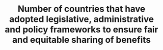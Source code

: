 ---
data_non_statistical: true
goal_meta_link: http://unstats.un.org/sdgs/files/metadata-compilation/Metadata-Goal-15.pdf
goal_meta_link_page: 18
graph: null
graph_status_notes: Policy Judgement
graph_title: Number of countries that have adopted legislative, administrative and
  policy frameworks to ensure fair and equitable sharing of benefits
graph_type: null
graph_type_description: null
has_metadata: true
indicator: 15.6.1
indicator_definition: 'This indicator builds on concrete cases in which agreement
  has been reached on the transfer of genetic resources between the resource provider
  and the resource recipient, including on how benefits arising from the use of the
  genetic resources will be shared. Parties to the Nagoya Protocol on Access to Genetic
  Resources and the Fair and Equitable Sharing of Benefits Arising from their Utilization
  to the Convention on Biological Diversity (Nagoya Protocol) that subject access
  to genetic resources to prior informed consent are obliged under Article 6 (3)e
  of the Nagoya Protocol to issue a "permit or its equivalent as evidence of the decision
  to grant prior informed consent and of the establishment of mutually agreed terms."
  The ABS Clearinghouse will make permits available online: https://absch.cbd.int/.
  The Standard Material Transfer Agreement (SMTA) is a mandatory contract that Parties
  to the International Treaty on Plant Genetic Resources for Food and Agriculture
  (International Treaty) have agreed to use whenever plant genetic resources falling
  under the Treaty''s Access and Benefit-sharing mechanism are made available. The
  SMTA defines the conditions of use of the plant genetic resources as well as the
  benefitsharing conditions. According to the SMTA providers shall inform the Governing
  Body about the Standard Material Transfer Agreements entered into. In addition,
  recipients who transfer resources received under a SMTA to third parties shall do
  so under the terms and conditions of the SMTA and shall notify the Governing Body.
  SMTAs are stored in the Data Store of the International Treaty. As of 21 August
  2015, the Data Store has recorded 34,898 SMTAs from providers located in 30 countries,
  distributing material to recipients based in 172 countries. (https://mls.planttreaty.org/itt/index.php?r=stats/pubStats).
  It should be noted that the number of permits or their equivalents and the number
  of SMTAs does not necessarily equal the number of samples/ accessions made available.
  Many permits/ SMTAs cover a large number of samples/ accessions.'
indicator_name: Number of countries that have adopted legislative, administrative
  and policy frameworks to ensure fair and equitable sharing of benefits
indicator_sort_order: 15.06.01
indicator_variable: null
layout: indicator
permalink: /15-6-1/
published: true
reporting_status: notstarted
sdg_goal: 15
source_active_1: true
source_notes_1: null
source_title_1: null
target: Promote fair and equitable sharing of the benefits arising from the utilization
  of genetic resources and promote appropriate access to such resources, as internationally
  agreed
target_id: '15.6'
title: Number of countries that have adopted legislative, administrative and policy
  frameworks to ensure fair and equitable sharing of benefits
un_custodial_agency: 'CBD-Secretariat  (Partnering Agencies: FAO, UNEP)'
un_designated_tier: '2'
variable_description: null
variable_notes: null
---